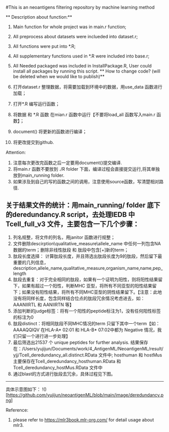 #This is an neoantigens filtering repository by machine learning method

** Description about function:**
1. Main function for whole project was in main.r function;
2. All preprocess about datasets were inclueded into dataset.r;
3. All functions were put into *.R;
4. All supplementary functions used in *.R were included into base.r;
5. All Needed packaged was included in InstallPackage.R, User could install all packages by running this script.
** How to change code? (will be deleted when we would like to publish)**

1. 打开dataset.r 整理数据，将需要加载到环境中的数据，用use_data 函数进行加载；
2. 打开*.R 编写运行函数；
3. 将数据 和 *.R 函数 在mian.r 函数中运行【不要将load_all 函数写入main.r 函数】；
4. document() 将更新的函数进行编译；
5. 将更改提交到github.

Attention:
1. 注意每次更改完函数之后一定要用document()提交编译.
2. 将main.r 函数不要放到 ./R folder 下面，编译过程会直接提交运行,将其单独放到main_running folder.
3. 如果涉及到自己的写的函数之间的调用，注意使用source函数，写清楚相对路径.


关于结果文件的统计：用main_running/ folder 底下的deredundancy.R script，去处理IEDB 中Tcell_full_v3 文件，主要包含一下几个步骤：
 ---------------
1. 列名规整，将文件的列名，用janitor 函数进行规整；
2. 文件删除descirption\qualitative_measure\allele_name 中任何一列包含NA数据的term；删除非线性肽段 和 肽段中包含[+]新的term；
3. 肽段长度选择： 计算肽段长度，并且筛选出肽段长度为9的肽段，然后留下最重要的几列信息，description,allele_name,qualitative_measure,organism_name,name,pep_length
4. 肽段去重复：对于完全相同的肽段，如果有一个证明为阳性，则将阳性结果留下，如果有超过一个阳性，判断MHC 亚型，将所有不同亚型的阳性结果留下；如果没有阳性结果，将所有不同MHC亚型的阴性结果留下。【注意：此地没有将同样长度，包含同样结合位点的肽段冗余情况考虑进去，如：AAANIIRTL 和 AANIIRTN 等】
5. 添加判断的judge标签：将有一个阳性的peptide标注为1，没有任何阳性标签的标注为0 
6. 肽段distinct：将相同肽段不同MHC情况的term 只留下其中一个term【如：AAAAQQIQV 在HLA-A* 02:01 和 HLA-B* 07:02中都为 Negative 情况，我们只留一个进行进一步处理】
7. 最后筛选出21537 个 unique peptides for further analysis.  结果保存在：/Users/yujijun/Documents/work/4_AntigenML/NeoantigenML/result/yjj/Tcell_deredundancy_all.distinct.RData 文件中; hosthuman 和 hostMus 主要保存在Tcell_deredundancy_hosthuman.RData 和 Tcell_deredundancy_hostMus.RData 文件中
8. 通过blast的方式进行肽段去冗余，具体过程见下图。
------------

具体示意图如下：
!()[https://github.com/yujijun/neoantigenML/blob/main/image/deredundancy.png]

Reference:
1. please refer to https://mlr3book.mlr-org.com/ for detail usage about mlr3. 

